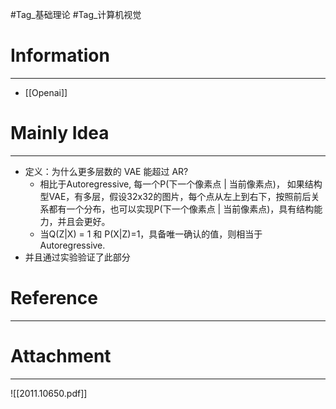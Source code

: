 #Tag_基础理论 #Tag_计算机视觉 
# Information
---
- [[Openai]]

# Mainly Idea
---
- 定义：为什么更多层数的 VAE 能超过 AR? 
	- 相比于Autoregressive, 每一个P(下一个像素点 | 当前像素点)， 如果结构型VAE，有多层，假设32x32的图片，每个点从左上到右下，按照前后关系都有一个分布，也可以实现P(下一个像素点 | 当前像素点)，具有结构能力，并且会更好。
	- 当Q(Z|X) = 1 和 P(X|Z)=1，具备唯一确认的值，则相当于Autoregressive.
- 并且通过实验验证了此部分

# Reference
---


# Attachment
---
![[2011.10650.pdf]]